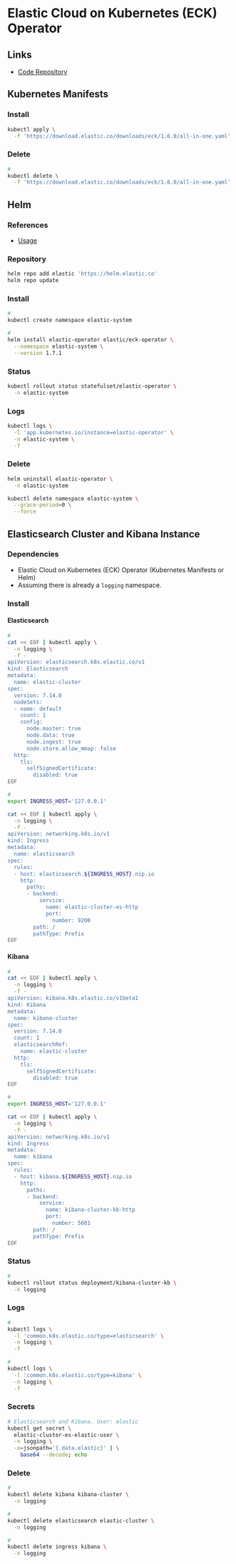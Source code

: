 # Elastic Cloud on Kubernetes (ECK) Operator

<!--
https://github.com/HoussemDellai/eck-fluentd-operators-kubernetes

https://www.elastic.co/guide/en/cloud-on-k8s/current/k8s-install-helm.html

https://github.com/jsa4000/Observable-Distributed-System/blob/master/docs/04_elastic_cloud_on_kubernetes.md
-->

## Links

- [Code Repository](https://github.com/elastic/cloud-on-k8s)

## Kubernetes Manifests

### Install

```sh
kubectl apply \
  -f 'https://download.elastic.co/downloads/eck/1.6.0/all-in-one.yaml'
```

### Delete

```sh
#
kubectl delete \
  -f 'https://download.elastic.co/downloads/eck/1.6.0/all-in-one.yaml'
```

## Helm

### References

- [Usage](https://github.com/elastic/cloud-on-k8s/tree/master/deploy/eck-operator#usage)

### Repository

```sh
helm repo add elastic 'https://helm.elastic.co'
helm repo update
```

### Install

```sh
#
kubectl create namespace elastic-system

#
helm install elastic-operator elastic/eck-operator \
  --namespace elastic-system \
  --version 1.7.1
```

### Status

```sh
kubectl rollout status statefulset/elastic-operator \
  -n elastic-system
```

### Logs

```sh
kubectl logs \
  -l 'app.kubernetes.io/instance=elastic-operator' \
  -n elastic-system \
  -f
```

### Delete

```sh
helm uninstall elastic-operator \
  -n elastic-system

kubectl delete namespace elastic-system \
  --grace-period=0 \
  --force
```

## Elasticsearch Cluster and Kibana Instance

### Dependencies

- Elastic Cloud on Kubernetes (ECK) Operator (Kubernetes Manifests or Helm)
- Assuming there is already a `logging` namespace.

### Install

#### Elasticsearch

```sh
#
cat << EOF | kubectl apply \
  -n logging \
  -f -
apiVersion: elasticsearch.k8s.elastic.co/v1
kind: Elasticsearch
metadata:
  name: elastic-cluster
spec:
  version: 7.14.0
  nodeSets:
  - name: default
    count: 1
    config:
      node.master: true
      node.data: true
      node.ingest: true
      node.store.allow_mmap: false
  http:
    tls:
      selfSignedCertificate:
        disabled: true
EOF

#
export INGRESS_HOST='127.0.0.1'

cat << EOF | kubectl apply \
  -n logging \
  -f -
apiVersion: networking.k8s.io/v1
kind: Ingress
metadata:
  name: elasticsearch
spec:
  rules:
  - host: elasticsearch.${INGRESS_HOST}.nip.io
    http:
      paths:
      - backend:
          service:
            name: elastic-cluster-es-http
            port:
              number: 9200
        path: /
        pathType: Prefix
EOF
```

#### Kibana

```sh
#
cat << EOF | kubectl apply \
  -n logging \
  -f -
apiVersion: kibana.k8s.elastic.co/v1beta1
kind: Kibana
metadata:
  name: kibana-cluster
spec:
  version: 7.14.0
  count: 1
  elasticsearchRef:
    name: elastic-cluster
  http:
    tls:
      selfSignedCertificate:
        disabled: true
EOF

#
export INGRESS_HOST='127.0.0.1'

cat << EOF | kubectl apply \
  -n logging \
  -f -
apiVersion: networking.k8s.io/v1
kind: Ingress
metadata:
  name: kibana
spec:
  rules:
  - host: kibana.${INGRESS_HOST}.nip.io
    http:
      paths:
      - backend:
          service:
            name: kibana-cluster-kb-http
            port:
              number: 5601
        path: /
        pathType: Prefix
EOF
```

### Status

```sh
#
kubectl rollout status deployment/kibana-cluster-kb \
  -n logging
```

### Logs

```sh
#
kubectl logs \
  -l 'common.k8s.elastic.co/type=elasticsearch' \
  -n logging \
  -f

#
kubectl logs \
  -l 'common.k8s.elastic.co/type=kibana' \
  -n logging \
  -f
```

### Secrets

```sh
# Elasticsearch and Kibana. User: elastic
kubectl get secret \
  elastic-cluster-es-elastic-user \
  -n logging \
  -o=jsonpath='{.data.elastic}' | \
    base64 --decode; echo
```

### Delete

```sh
#
kubectl delete kibana kibana-cluster \
  -n logging

#
kubectl delete elasticsearch elastic-cluster \
  -n logging

#
kubectl delete ingress kibana \
  -n logging
```
